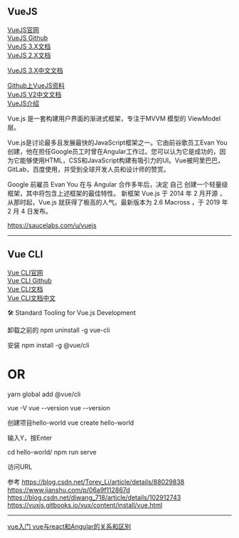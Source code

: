 ## VueJS

[VueJS官网](https://vuejs.org/)  
[VueJS Github](https://github.com/vuejs/vue)  
[VueJS 3.X文档](https://v3.vuejs.org/style-guide/)  
[VueJS 2.X文档](https://vuejs.org/v2/guide/installation.html)  

[VueJS 3.X中文文档](https://v3.vuejs.org/guide/introduction.html)  

[Github上VueJS资料](https://github.com/topics/vue)  
[VueJS V2中文文档](https://cn.vuejs.org/v2/guide/index.html)  
[VueJS介绍](http://www.oschina.net/p/vue-js)  



Vue.js 是一套构建用户界面的渐进式框架，专注于MVVM 模型的 ViewModel 层。



Vue.js是讨论最多且发展最快的JavaScript框架之一。它由前谷歌员工Evan You创建，他在担任Google员工时曾在Angular工作过。您可以认为它是成功的，因为它能够使用HTML，CSS和JavaScript构建有吸引力的UI。Vue被阿里巴巴，GitLab，百度使用，并受到全球开发人员和设计师的赞赏。

Google 前雇员 Evan You 在与 Angular 合作多年后，决定 自己 创建一个轻量级框架，其中将包含上述框架的最佳特性。 新框架 Vue.js 于 2014 年 2 月开源 ，从那时起，Vue.js 就获得了极高的人气。最新版本为 2.6 Macross ，于 2019 年 2 月 4 日发布。



https://saucelabs.com/u/vuejs

---------------------------------------------------------------------------------------------------------------------


## Vue CLI

[Vue CLI官网](https://cli.vuejs.org/)  
[Vue CLI Github](https://github.com/vuejs/vue-cli)  
[Vue CLI文档](https://cli.vuejs.org/guide/)  
[Vue CLI文档中文](https://cli.vuejs.org/zh/guide/)  


🛠️ Standard Tooling for Vue.js Development



卸载之前的
npm uninstall -g vue-cli

安装
npm install -g @vue/cli
# OR
yarn global add @vue/cli

vue -V
vue --version
vue --version


创建项目hello-world
vue create hello-world

输入Y，按Enter

cd hello-world/
npm run serve

访问URL


参考
https://blog.csdn.net/Torey_Li/article/details/88029838
https://www.jianshu.com/p/06a9f112867d
https://blog.csdn.net/diwang_718/article/details/102912743
https://vuxjs.gitbooks.io/vux/content/install/vue.html


---------------------------------------------------------------------------------------------------------------------


[vue入门 vue与react和Angular的关系和区别](https://www.cnblogs.com/wxtlinlin/p/6541895.html)  


